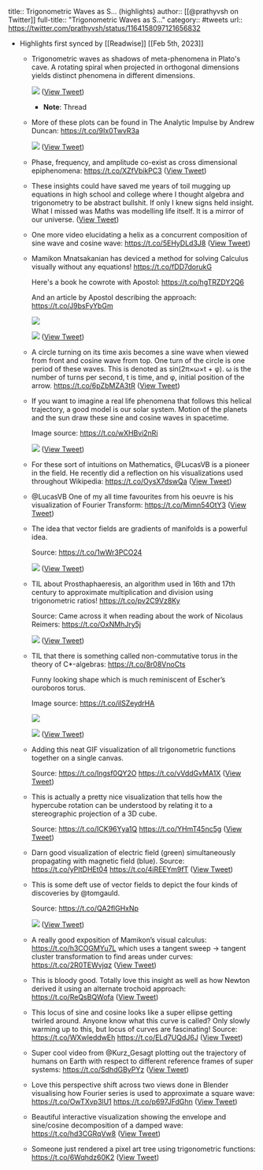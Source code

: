title:: Trigonometric Waves as S... (highlights)
author:: [[@prathyvsh on Twitter]]
full-title:: "Trigonometric Waves as S..."
category:: #tweets
url:: https://twitter.com/prathyvsh/status/1164158097121656832

- Highlights first synced by [[Readwise]] [[Feb 5th, 2023]]
	- Trigonometric waves as shadows of meta-phenomena in Plato's cave. A rotating spiral when projected in orthogonal dimensions yields distinct phenomena in different dimensions. 
	  
	  ![](https://pbs.twimg.com/media/ECfrm_OU4Ao7rxy.png) ([View Tweet](https://twitter.com/prathyvsh/status/1164158097121656832))
		- **Note**: Thread
	- More of these plots can be found in The Analytic Impulse by Andrew Duncan: https://t.co/9Ix0TwvR3a 
	  
	  ![](https://pbs.twimg.com/media/ECfuIezVUAAuoUq.jpg) ([View Tweet](https://twitter.com/prathyvsh/status/1164160887311069184))
	- Phase, frequency, and amplitude co-exist as cross dimensional epiphenomena: https://t.co/XZfVbikPC3 ([View Tweet](https://twitter.com/prathyvsh/status/1164160890129678338))
	- These insights could have saved me years of toil mugging up equations in high school and college where I thought algebra and trigonometry to be abstract bullshit. If only I knew signs held insight. What I missed was Maths was modelling life itself. It is a mirror of our universe. ([View Tweet](https://twitter.com/prathyvsh/status/1164160892142886912))
	- One more video elucidating a helix as a concurrent composition of sine wave and cosine wave: https://t.co/5EHyDLd3J8 ([View Tweet](https://twitter.com/prathyvsh/status/1185502531687858177))
	- Mamikon Mnatsakanian has deviced a method for solving Calculus visually without any equations! https://t.co/fDD7dorukG
	  
	  Here's a book he cowrote with Apostol: https://t.co/hgTRZDY2Q6
	  
	  And an article by Apostol describing the approach: https://t.co/J9bsFyYbGm 
	  
	  ![](https://pbs.twimg.com/media/EH8JNuaU8AAxzOf.jpg) 
	  
	  ![](https://pbs.twimg.com/media/EH8JNubU0AAFoEq.png) ([View Tweet](https://twitter.com/prathyvsh/status/1188679009728491521))
	- A circle turning on its time axis becomes a sine wave when viewed from front and cosine wave from top. One turn of the circle is one period of these waves. This is denoted as sin(2π×ω×t + φ). ω is the number of turns per second, t is time, and φ, initial position of the arrow. https://t.co/6pZbMZA3tR ([View Tweet](https://twitter.com/prathyvsh/status/1189285237102202880))
	- If you want to imagine a real life phenomena that follows this helical trajectory, a good model is our solar system. Motion of the planets and the sun draw these sine and cosine waves in spacetime.
	  
	  Image source: https://t.co/wXHBvi2nRi 
	  
	  ![](https://pbs.twimg.com/media/EJXjr31UYAEp9BQ.jpg) ([View Tweet](https://twitter.com/prathyvsh/status/1197111092029329411))
	- For these sort of intuitions on Mathematics, @LucasVB is a pioneer in the field. He recently did a reflection on his visualizations used throughout Wikipedia: https://t.co/OysX7dswQa ([View Tweet](https://twitter.com/prathyvsh/status/1246213914813067264))
	- @LucasVB One of my all time favourites from his oeuvre is his visualization of Fourier Transform: https://t.co/Mimn54OtY3 ([View Tweet](https://twitter.com/prathyvsh/status/1246392570286157825))
	- The idea that vector fields are gradients of manifolds is a powerful idea.
	  
	  Source: https://t.co/1wWr3PCO24 
	  
	  ![](https://pbs.twimg.com/media/El7XEGgWoAA6cR2.png) ([View Tweet](https://twitter.com/prathyvsh/status/1323732201540882437))
	- TIL about Prosthaphaeresis, an algorithm used in 16th and 17th century to approximate multiplication and division using trigonometric ratios! https://t.co/pv2C9Vz8Ky
	  
	  Source: Came across it when reading about the work of Nicolaus Reimers: https://t.co/OxNMhJry5j 
	  
	  ![](https://pbs.twimg.com/media/EvVsMntXAAUnNr6.jpg) ([View Tweet](https://twitter.com/prathyvsh/status/1366117911463657472))
	- TIL that there is something called non-commutative torus in the theory of C*-algebras: https://t.co/8r08VnoCts
	  
	  Funny looking shape which is much reminiscent of Escher’s ouroboros torus.
	  
	  Image source: https://t.co/ilSZeydrHA 
	  
	  ![](https://pbs.twimg.com/media/E8NsR0pWYAIwz3k.jpg) 
	  
	  ![](https://pbs.twimg.com/media/E8NsDadX0AMKCGK.png) ([View Tweet](https://twitter.com/prathyvsh/status/1424131990228504579))
	- Adding this neat GIF visualization of all trigonometric functions together on a single canvas.
	  
	  Source: https://t.co/lngsf0QY2O https://t.co/vVddGvMA1X ([View Tweet](https://twitter.com/prathyvsh/status/1432875306319233024))
	- This is actually a pretty nice visualization that tells how the hypercube rotation can be understood by relating it to a stereographic projection of a 3D cube.
	  
	  Source: https://t.co/ICK96Yya1Q https://t.co/YHmT45nc5g ([View Tweet](https://twitter.com/prathyvsh/status/1435314881620758533))
	- Darn good visualization of electric field (green) simultaneously propagating with magnetic field (blue). Source: https://t.co/yPItDHEt04 https://t.co/4iREEYm9fT ([View Tweet](https://twitter.com/prathyvsh/status/1462892060785139725))
	- This is some deft use of vector fields to depict the four kinds of discoveries by @tomgauld.
	  
	  Source: https://t.co/QA2flGHxNp 
	  
	  ![](https://pbs.twimg.com/media/FFDxTdIXMAIZBaZ.png) ([View Tweet](https://twitter.com/prathyvsh/status/1463935630195445762))
	- A really good exposition of Mamikon’s visual calculus: https://t.co/h3COGMYu7L which uses a tangent sweep → tangent cluster transformation to find areas under curves: https://t.co/2R0TEWvjqz ([View Tweet](https://twitter.com/prathyvsh/status/1470197696350896133))
	- This is bloody good. Totally love this insight as well as how Newton derived it using an alternate trochoid approach: https://t.co/ReQsBQWofa ([View Tweet](https://twitter.com/prathyvsh/status/1518695593756872704))
	- This locus of sine and cosine looks like a super ellipse getting twirled around. Anyone know what this curve is called? Only slowly warming up to this, but locus of curves are fascinating! Source: https://t.co/WXwIeddwEh https://t.co/ELd7UQdJ6J ([View Tweet](https://twitter.com/prathyvsh/status/1523060114554458112))
	- Super cool video from @Kurz_Gesagt plotting out the trajectory of humans on Earth with respect to different reference frames of super systems: https://t.co/SdhdGByPYz ([View Tweet](https://twitter.com/prathyvsh/status/1527378476566597636))
	- Love this perspective shift across two views done in Blender visualising how Fourier series is used to approximate a square wave: https://t.co/OwTXvp3lU1 https://t.co/p697JFdGhn ([View Tweet](https://twitter.com/prathyvsh/status/1542669324308992000))
	- Beautiful interactive visualization showing the envelope and sine/cosine decomposition of a damped wave: https://t.co/hd3CGRqVw8 ([View Tweet](https://twitter.com/prathyvsh/status/1609968136899514372))
	- Someone just rendered a pixel art tree using trigonometric functions: https://t.co/6Wqhdz60K2 ([View Tweet](https://twitter.com/prathyvsh/status/1616533524646952984))